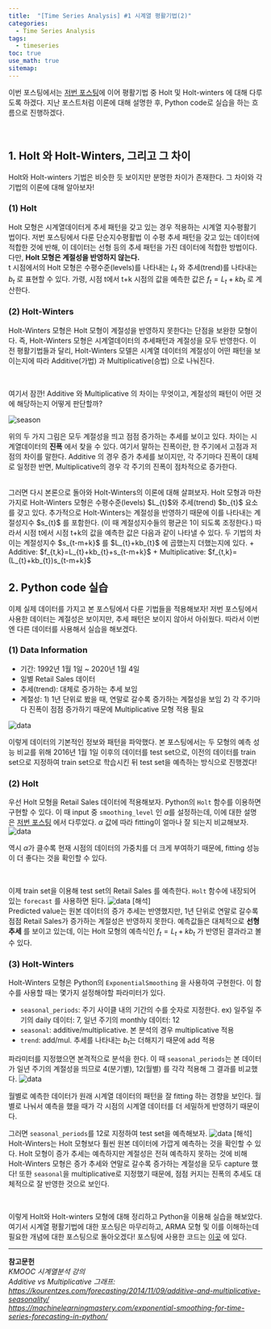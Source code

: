 ```yaml
---
title:  "[Time Series Analysis] #1 시계열 평활기법(2)"
categories:
  - Time Series Analysis
tags:
  - timeseries
toc: true
use_math: true
sitemap: 
---
```


이번 포스팅에서는 [저번 포스팅]에 이어 평활기법 중 Holt 및 Holt-winters 에 대해 다루도록 하겠다. 지난 포스트처럼 이론에 대해 설명한 후, Python code로 실습을 하는 흐름으로 진행하겠다.

<br>

## 1. Holt 와 Holt-Winters, 그리고 그 차이
Holt와 Holt-winters 기법은 비슷한 듯 보이지만 분명한 차이가 존재한다. 그 차이와 각 기법의 이론에 대해  알아보자! 

### (1) Holt 
Holt 모형은 시계열데이터게 추세 패턴을 갖고 있는 경우 적용하는 시계열 지수평활기법이다. 저번 포스팅에서 다룬 단순지수평활법 이 수평 추세 패턴을 갖고 있는 데이터에 적합한 것에 반해,
이 데이터는 선형 등의 추세 패턴을 가진 데이터에 적합한 방법이다. 다만, **Holt 모형은 계절성을 반영하지 않는다.** <br>
t 시점에서의 Holt 모형은 수평수준(levels)를 나타내는 $L_{t}$ 와 추세(trend)를 나타내는 $b_{t}$ 로 표현할 수 있다. 가령, 시점 t에서 t+k 시점의 값을 예측한 값은 
$f_{t}= L_{t} + kb_{t}$ 로 계산한다.

### (2) Holt-Winters
Holt-Winters 모형은 Holt 모형이 계절성을 반영하지 못한다는 단점을 보완한 모형이다. 즉, Holt-Winters 모형은 시계열데이터의 추세패턴과 계절성을 모두 반영한다. 
이전 평활기법들과 달리, Holt-Winters 모델은 시계열 데이터의 계절성이 어떤 패턴을 보이는지에 따라 Additive(가법) 과 Multiplicative(승법) 으로 나눠진다.

<br>

여기서 잠깐! Additive 와 Multiplicative 의 차이는 무엇이고, 계절성의 패턴이 어떤 것에 해당하는지 어떻게 판단할까?

![season](/assets/comparison.png)

위의 두 가지 그림은 모두 계절성을 띄고 점점 증가하는 추세를 보이고 있다. 차이는 시계열데이터의 **진폭** 에서 찾을 수 있다. 여기서 말하는 진폭이란, 한 주기에서 고점과 저점의 차이를 말한다. Additive 의 경우 증가 추세를 보이지만, 각 주기마다 진폭이 대체로 일정한 반면, Multiplicative의 경우 각 주기의 진폭이 점차적으로 증가한다. 

<br>
그러면 다시 본론으로 돌아와 Holt-Winters의 이론에 대해 살펴보자. Holt 모형과 마찬가지로 Holt-Winters 모형은 수평수준(levels) $L_{t}$와 추세(trend) $b_{t}$ 요소를 갖고 있다. 추가적으로 Holt-Winters는 계절성을 반영하기 때문에 이를 나타내는 계절성지수 $s_{t}$ 를 포함한다. (이 때 계절성지수들의 평균은 1이 되도록 조정한다.) 따라서 시점 t에서 시점 t+k의 값을 예측한 값은 다음과 같이 나타낼 수 있다. 두 기법의 차이는 계절성지수 $s_{t-m+k}$ 를 $L_{t}+kb_{t}$ 에 곱했는지 더했는지에 있다.
+ Additive: $f_{t,k}=L_{t}+kb_{t}+s_{t-m+k}$
+ Multiplicative: $f_{t,k}=(L_{t}+kb_{t})s_{t-m+k}$



## 2. Python code 실습
이제 실제 데이터를 가지고 본 포스팅에서 다룬 기법들을 적용해보자! 저번 포스팅에서 사용한 데이터는 계절성은 보이지만, 추세 패턴은 보이지 않아서 아쉬웠다. 따라서 이번엔 다른 데이터를
사용해서 실습을 해보겠다. 

### (1) Data Information
 + 기간: 1992년 1월 1일 ~ 2020년 1월 4일
 + 일별 Retail Sales 데이터
 + 추세(trend): 대체로 증가하는 추세 보임
 + 계절성: 1) 1년 단위로 봤을 때, 연말로 갈수록 증가하는 계절성을 보임 2) 각 주기마다 진폭이 점점 증가하기 때문에 Multiplicative 모형 적용 필요

![data](/assets/original.png)

이렇게 데이터의 기본적인 정보와 패턴을 파악했다. 본 포스팅에서는 두 모형의 예측 성능 비교를 위해 2016년 1월 1일 이후의 데이터를 test set으로, 이전의 데이터를 train set으로 지정하여 train set으로 학습시킨 뒤 test set을 예측하는 방식으로 진행겠다!

### (2) Holt 
우선 Holt 모형을 Retail Sales 데이터에 적용해보자. Python의 `Holt` 함수를 이용하면 구현할 수 있다. 이 때 input 중 `smoothing_level` 인 $\alpha$를 설정하는데, 이에 대한 설명은 [저번 포스팅] 에서 다루었다. $\alpha$ 값에 따라 fitting이 얼마나 잘 되는지 비교해보자.
![data](/assets/holt1.png)

역시 $\alpha$가 클수록 현재 시점의 데이터의 가중치를 더 크게 부여하기 때문에, fitting 성능이 더 좋다는 것을 확인할 수 있다.

<br>

이제 train set을 이용해 test set의 Retail Sales 를 예측한다. `Holt` 함수에 내장되어 있는 `forecast` 를 사용하면 된다.
![data](/assets/holt2.png)
[해석] <br>
Predicted value는 원본 데이터의 증가 추세는 반영했지만, 1년 단위로 연말로 갈수록 점점 Retail Sales가 증가하는 계절성은 반영하지 못한다. 
예측값들은 대체적으로 **선형 추세** 를 보이고 있는데, 이는 Holt 모형의 예측식인 $f_{t}= L_{t} + kb_{t}$ 가 반영된 결과라고 볼 수 있다.


### (3) Holt-Winters
Holt-Winters 모형은 Python의 `ExponentialSmoothing` 을 사용하여 구현한다. 이 함수를 사용할 때는 몇가지 설정해야할 파라미터가 있다.
 + `seasonal_periods`: 주기 사이클 내의 기간의 수를 숫자로 지정한다. ex) 일주일 주기의 daily 데이터: 7, 일년 주기의 monthly 데이터: 12
 + `seasonal`: additive/multiplicative. 본 분석의 경우 multiplicative 적용
 + `trend`: add/mul. 추세를 나타내는 $b_{t}$는 더해지기 때문에 add 적용
 
파라미터를 지정했으면 본격적으로 분석을 한다. 이 때 `seasonal_periods`는 본 데이터가 일년 주기의 계절성을 띄므로 4(분기별), 12(월별) 를 각각 적용해 그 결과를 비교했다.
![data](/assets/h-w1.png)

월별로 예측한 데이터가 원래 시계열 데이터의 패턴을 잘 fitting 하는 경향을 보인다. 월별로 나눠서 예측을 했을 때가 각 시점의 시계열 데이터를 더 세밀하게 반영하기 때문이다.
<br>

그러면 `seasonal_periods`를 12로 지정하여 test set을 예측해보자.
![data](/assets/h-w2.png)
[해석] <br>
Holt-Winters는 Holt 모형보다 훨씬 원본 데이터에 가깝게 예측하는 것을 확인할 수 있다. Holt 모형이 증가 추세는 예측하지만 계절성은 전혀 예측하지 못하는 것에 비해 Holt-Winters 모형은 증가 추세와 연말로 갈수록 증가하는 계절성을 모두 capture 했다! 또한 `seasonal`을 multiplicative로 지정했기 때문에, 점점 커지는 진폭의 추세도 대체적으로 잘 반영한 것으로 보인다.

<br>

이렇게 Holt와 Holt-winters 모형에 대해 정리하고 Python을 이용해 실습을 해보았다. 여기서 시계열 평활기법에 대한 포스팅은 마무리하고, ARMA 모형 및 이를 이해하는데 필요한 개념에 대한 포스팅으로 돌아오겠다! 포스팅에 사용한 코드는 [이곳] 에 있다.
<br>

---

**참고문헌**
<br>
*KMOOC 시계열분석 강의* <br>
*Additive vs Multiplicative 그래프: https://kourentzes.com/forecasting/2014/11/09/additive-and-multiplicative-seasonality/* <br>
*https://machinelearningmastery.com/exponential-smoothing-for-time-series-forecasting-in-python/*



<br>

[저번 포스팅]: https://hyewonleess.github.io/theory/timeseries-1/
[이곳]: https://github.com/hyewonleess/github_blog_posts/tree/main/TimeSeries/%ED%8F%89%ED%99%9C%EA%B8%B0%EB%B2%95
